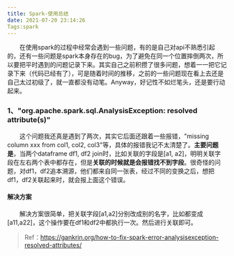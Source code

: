 ```yaml
---
title: Spark-使用总结
date: 2021-07-20 23:14:26
Tags:spark
---
```


&emsp;&emsp;在使用spark的过程中经常会遇到一些问题，有的是自己对api不熟悉引起的，还有一些问题是spark本身存在的bug，为了避免在同一个位置摔倒两次，所以要把平时遇到的问题记录下来。其实自己之前积攒了很多问题，想着一一把它记录下来（代码已经有了），可是随着时间的推移，之前的一些问题现在看上去还是自己太过初级了，就一直都没有动笔。Anyway，好记性不如烂笔头，还是要行动起来。

<!--more-->

### 1、"org.apache.spark.sql.AnalysisException: resolved attribute(s)"

&emsp;&emsp;这个问题我还真是遇到了两次，其实它后面还跟着一些报错，"missing column xxx from col1, col2, col3"等，具体的报错我记不太清楚了。**主要问题是**，当两个dataframe df1, df2 join时，比如关联的字段是[a1, a2]，明明关联字段在左右两个表中都存在，但是**关联的时候就是会报错找不到字段**。很奇怪的问题，对df1，df2追本溯源，他们都来自同一张表，经过不同的变换之后，想把df1，df2关联起来时，就会报上面这个错误。

#### 解决方案

&emsp;&emsp;解决方案很简单，把关联字段[a1,a2]分别改成别的名字，比如都变成[a11,a22]，这个操作要在df1和df2中都执行一次。然后进行关联即可。

> Ref：https://gankrin.org/how-to-fix-spark-error-analysisexception-resolved-attributes/

